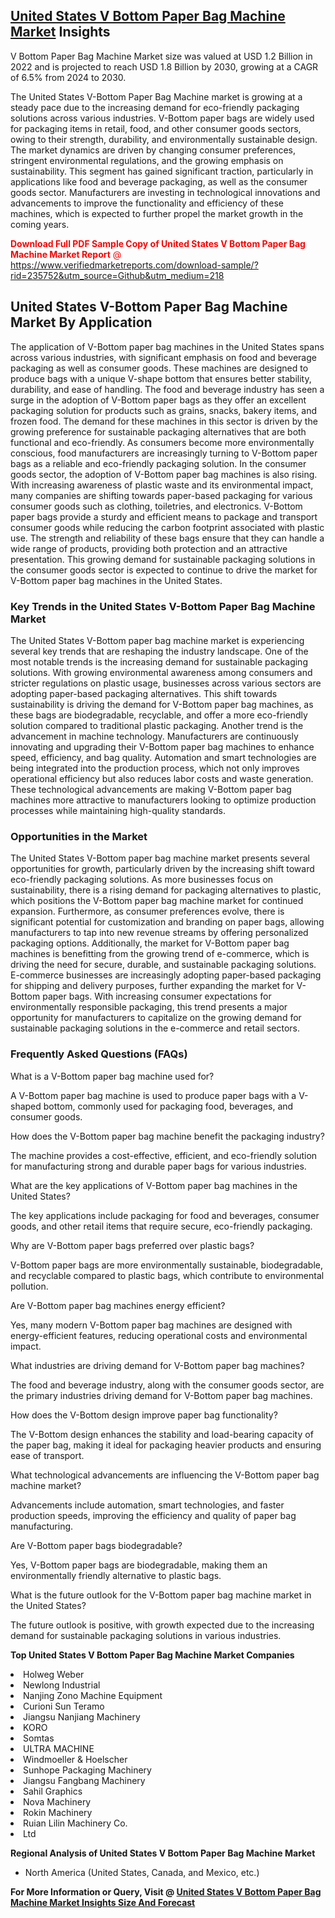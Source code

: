 <h2><a href="https://www.verifiedmarketreports.com/download-sample/?rid=235752&amp;utm_source=Github&amp;utm_medium=218" target="_blank">United States V Bottom Paper Bag Machine Market</a> Insights</h2><p>V Bottom Paper Bag Machine Market size was valued at USD 1.2 Billion in 2022 and is projected to reach USD 1.8 Billion by 2030, growing at a CAGR of 6.5% from 2024 to 2030.</p><p> <p>The United States V-Bottom Paper Bag Machine market is growing at a steady pace due to the increasing demand for eco-friendly packaging solutions across various industries. V-Bottom paper bags are widely used for packaging items in retail, food, and other consumer goods sectors, owing to their strength, durability, and environmentally sustainable design. The market dynamics are driven by changing consumer preferences, stringent environmental regulations, and the growing emphasis on sustainability. This segment has gained significant traction, particularly in applications like food and beverage packaging, as well as the consumer goods sector. Manufacturers are investing in technological innovations and advancements to improve the functionality and efficiency of these machines, which is expected to further propel the market growth in the coming years. <p><span class=""><span style="color: #ff0000;"><strong>Download Full PDF Sample Copy of United States V Bottom Paper Bag Machine Market Report</strong> @ </span><a href="https://www.verifiedmarketreports.com/download-sample/?rid=235752&amp;utm_source=Github&amp;utm_medium=218" target="_blank">https://www.verifiedmarketreports.com/download-sample/?rid=235752&amp;utm_source=Github&amp;utm_medium=218</a></span></p></p> <h2>United States V-Bottom Paper Bag Machine Market By Application</h2> <p>The application of V-Bottom paper bag machines in the United States spans across various industries, with significant emphasis on food and beverage packaging as well as consumer goods. These machines are designed to produce bags with a unique V-shape bottom that ensures better stability, durability, and ease of handling. The food and beverage industry has seen a surge in the adoption of V-Bottom paper bags as they offer an excellent packaging solution for products such as grains, snacks, bakery items, and frozen food. The demand for these machines in this sector is driven by the growing preference for sustainable packaging alternatives that are both functional and eco-friendly. As consumers become more environmentally conscious, food manufacturers are increasingly turning to V-Bottom paper bags as a reliable and eco-friendly packaging solution. In the consumer goods sector, the adoption of V-Bottom paper bag machines is also rising. With increasing awareness of plastic waste and its environmental impact, many companies are shifting towards paper-based packaging for various consumer goods such as clothing, toiletries, and electronics. V-Bottom paper bags provide a sturdy and efficient means to package and transport consumer goods while reducing the carbon footprint associated with plastic use. The strength and reliability of these bags ensure that they can handle a wide range of products, providing both protection and an attractive presentation. This growing demand for sustainable packaging solutions in the consumer goods sector is expected to continue to drive the market for V-Bottom paper bag machines in the United States. <h3>Key Trends in the United States V-Bottom Paper Bag Machine Market</h3> <p>The United States V-Bottom paper bag machine market is experiencing several key trends that are reshaping the industry landscape. One of the most notable trends is the increasing demand for sustainable packaging solutions. With growing environmental awareness among consumers and stricter regulations on plastic usage, businesses across various sectors are adopting paper-based packaging alternatives. This shift towards sustainability is driving the demand for V-Bottom paper bag machines, as these bags are biodegradable, recyclable, and offer a more eco-friendly solution compared to traditional plastic packaging. Another trend is the advancement in machine technology. Manufacturers are continuously innovating and upgrading their V-Bottom paper bag machines to enhance speed, efficiency, and bag quality. Automation and smart technologies are being integrated into the production process, which not only improves operational efficiency but also reduces labor costs and waste generation. These technological advancements are making V-Bottom paper bag machines more attractive to manufacturers looking to optimize production processes while maintaining high-quality standards. <h3>Opportunities in the Market</h3> <p>The United States V-Bottom paper bag machine market presents several opportunities for growth, particularly driven by the increasing shift toward eco-friendly packaging solutions. As more businesses focus on sustainability, there is a rising demand for packaging alternatives to plastic, which positions the V-Bottom paper bag machine market for continued expansion. Furthermore, as consumer preferences evolve, there is significant potential for customization and branding on paper bags, allowing manufacturers to tap into new revenue streams by offering personalized packaging options. Additionally, the market for V-Bottom paper bag machines is benefitting from the growing trend of e-commerce, which is driving the need for secure, durable, and sustainable packaging solutions. E-commerce businesses are increasingly adopting paper-based packaging for shipping and delivery purposes, further expanding the market for V-Bottom paper bags. With increasing consumer expectations for environmentally responsible packaging, this trend presents a major opportunity for manufacturers to capitalize on the growing demand for sustainable packaging solutions in the e-commerce and retail sectors. <h3>Frequently Asked Questions (FAQs)</h3> <p>What is a V-Bottom paper bag machine used for?</p> <p>A V-Bottom paper bag machine is used to produce paper bags with a V-shaped bottom, commonly used for packaging food, beverages, and consumer goods.</p> <p>How does the V-Bottom paper bag machine benefit the packaging industry?</p> <p>The machine provides a cost-effective, efficient, and eco-friendly solution for manufacturing strong and durable paper bags for various industries.</p> <p>What are the key applications of V-Bottom paper bag machines in the United States?</p> <p>The key applications include packaging for food and beverages, consumer goods, and other retail items that require secure, eco-friendly packaging.</p> <p>Why are V-Bottom paper bags preferred over plastic bags?</p> <p>V-Bottom paper bags are more environmentally sustainable, biodegradable, and recyclable compared to plastic bags, which contribute to environmental pollution.</p> <p>Are V-Bottom paper bag machines energy efficient?</p> <p>Yes, many modern V-Bottom paper bag machines are designed with energy-efficient features, reducing operational costs and environmental impact.</p> <p>What industries are driving demand for V-Bottom paper bag machines?</p> <p>The food and beverage industry, along with the consumer goods sector, are the primary industries driving demand for V-Bottom paper bag machines.</p> <p>How does the V-Bottom design improve paper bag functionality?</p> <p>The V-Bottom design enhances the stability and load-bearing capacity of the paper bag, making it ideal for packaging heavier products and ensuring ease of transport.</p> <p>What technological advancements are influencing the V-Bottom paper bag machine market?</p> <p>Advancements include automation, smart technologies, and faster production speeds, improving the efficiency and quality of paper bag manufacturing.</p> <p>Are V-Bottom paper bags biodegradable?</p> <p>Yes, V-Bottom paper bags are biodegradable, making them an environmentally friendly alternative to plastic bags.</p> <p>What is the future outlook for the V-Bottom paper bag machine market in the United States?</p> <p>The future outlook is positive, with growth expected due to the increasing demand for sustainable packaging solutions in various industries.</p> </p><p><strong>Top United States V Bottom Paper Bag Machine Market Companies</strong></p><div data-test-id=""><p><li>Holweg Weber</li><li> Newlong Industrial</li><li> Nanjing Zono Machine Equipment</li><li> Curioni Sun Teramo</li><li> Jiangsu Nanjiang Machinery</li><li> KORO</li><li> Somtas</li><li> ULTRA MACHINE</li><li> Windmoeller & Hoelscher</li><li> Sunhope Packaging Machinery</li><li> Jiangsu Fangbang Machinery</li><li> Sahil Graphics</li><li> Nova Machinery</li><li> Rokin Machinery</li><li> Ruian Lilin Machinery Co.</li><li> Ltd</li></p><div><strong>Regional Analysis of&nbsp;United States V Bottom Paper Bag Machine Market</strong></div><ul><li dir="ltr"><p dir="ltr">North America&nbsp;(United States, Canada, and Mexico, etc.)</p></li></ul><p><strong>For More Information or Query, Visit @&nbsp;</strong><strong><a href="https://www.verifiedmarketreports.com/product/v-bottom-paper-bag-machine-market/?utm_source=Github&amp;utm_medium=218" target="_blank">United States V Bottom Paper Bag Machine Market Insights Size And Forecast</a></strong></p></div>

